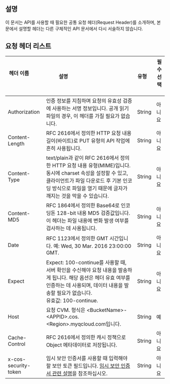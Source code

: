 ## 설명

이 문서는 API를 사용할 때 필요한 공통 요청 헤더(Request Header)를 소개하며, 본문에서 설명할 헤더는 다른 구체적인 API 문서에서 다시 서술하지 않습니다.

##  요청 헤더 리스트

| 헤더 이름           | 설명                                       | 유형     | 필수 선택   |
| ------------------ | ---------------------------------------- | ------ | ---- |
| Authorization      | 인증 정보를 지침하며 요청의 유효성 검증에 사용하는 서명 정보입니다. 공개 읽기 파일의 경우, 이 헤더를 가질 필요가 없습니다. | String | 아니요    |
| Content-Length     | RFC 2616에서 정의한 HTTP 요청 내용 길이(바이트)로 PUT 유형의 API 작업에 흔히 사용됩니다. | String | 아니요    |
| Content-Type       | text/plain과 같이 RFC 2616에서 정의한 HTTP 요청 내용 유형(MIME)입니다. 동시에 charset 속성을 설정할 수 있고, 클라이언트가 파일 다운로드 후 기본 인코딩 방식으로 파일을 열기 때문에 글자가 깨지는 것을 막을 수 있습니다. | String | 아니요   |
| Content-MD5        | RFC 1864에서 정의한 Base64로 인코딩돈 128-bit 내용 MD5 검증값입니다. 이 헤더는 파일 내용에 변화 발생 여부를 검사하는 데 사용됩니다. | String | 아니요    |
| Date               | RFC 1123에서 정의한 GMT 시간입니다. 예: Wed, 30 Mar. 2016 23:00:00 GMT. | String | 아니요    |
| Expect             | Expect: 100-continue를 사용할 때, 서버 확인을 수신해야 요청 내용을 발송하게 됩니다. 해당 옵션은 헤더 유효 여부를 인증하는 데 사용되며, 데이터 내용을 발송할 필요가 없습니다.<br />유효값: 100-continue. | String | 아니요    |
| Host               | 요청 CVM. 형식은 &lt;BucketName&gt;-&lt;APPID&gt;.cos.&lt;Region&gt;.myqcloud.com입니다. | String | 예    |
| Cache-Control |	RFC 2616에서 정의한 캐시 정책으로 Object 메타데이터로 저장됩니다.| String|아니요
|x-cos-security-token | 임시 보안 인증서를 사용할 때 입력해야 할 보안 토큰 필드입니다. [임시 보안 인증서 관련 설명](https://cloud.tencent.com/document/product/436/31315#.E4.B8.B4.E6.97.B6.E5.AE.89.E5.85.A8.E5.87.AD.E8.AF.81)을 참조하십시오.|  String  | 아니요

